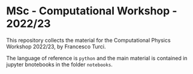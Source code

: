 # MSc - Computational Workshop - 2022/23

This repository collects the material for the Computational Physics Workshop 2022/23, by Francesco Turci.

The language of reference is `python` and the main material is contained in jupyter bnotebooks in the folder `notebooks`.